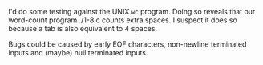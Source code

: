 I'd do some testing against the UNIX `wc` program.
Doing so reveals that our word-count program ./1-8.c counts extra spaces. I suspect it does so because a tab is also equivalent to 4 spaces.

Bugs could be caused by early EOF characters, non-newline terminated inputs and (maybe) null terminated inputs.

